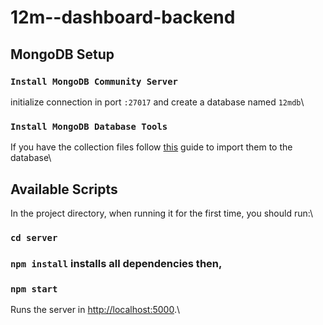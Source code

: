 # 12m--dashboard-backend

## MongoDB Setup

### `Install MongoDB Community Server`

initialize connection in port `:27017` and create a database named `12mdb`\

### `Install MongoDB Database Tools`

If you have the collection files follow [this](https://www.geeksforgeeks.org/import-data-to-mongodb/) guide to import them to the database\

## Available Scripts

In the project directory, when running it for the first time, you should run:\

### `cd server`
### `npm install` installs all dependencies then,
### `npm start`

Runs the server in [http://localhost:5000](http://localhost:5000).\
